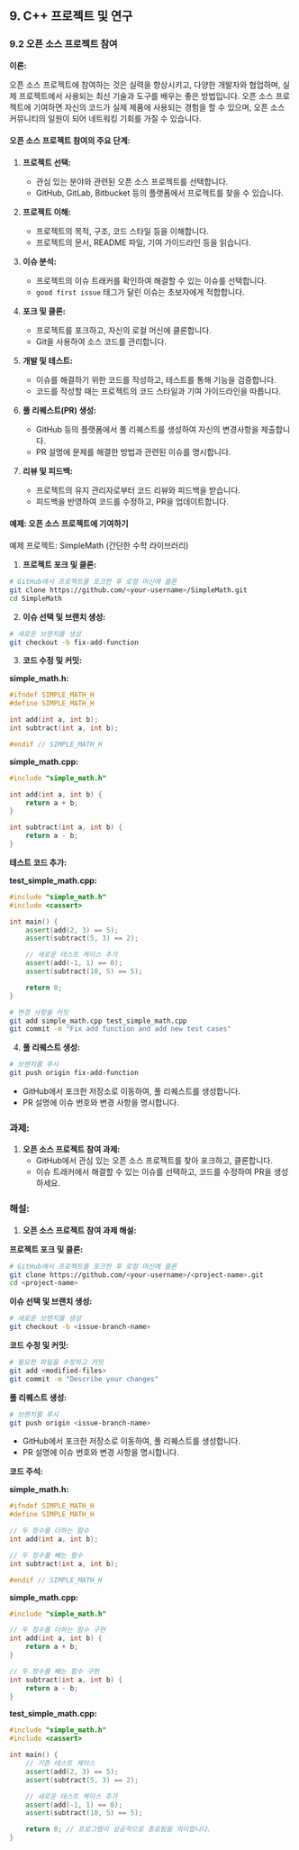 ## 9. C++ 프로젝트 및 연구

### 9.2 오픈 소스 프로젝트 참여

**이론:**

오픈 소스 프로젝트에 참여하는 것은 실력을 향상시키고, 다양한 개발자와 협업하며, 실제 프로젝트에서 사용되는 최신 기술과 도구를 배우는 좋은 방법입니다. 오픈 소스 프로젝트에 기여하면 자신의 코드가 실제 제품에 사용되는 경험을 할 수 있으며, 오픈 소스 커뮤니티의 일원이 되어 네트워킹 기회를 가질 수 있습니다.

#### **오픈 소스 프로젝트 참여의 주요 단계:**

1. **프로젝트 선택:**
   - 관심 있는 분야와 관련된 오픈 소스 프로젝트를 선택합니다.
   - GitHub, GitLab, Bitbucket 등의 플랫폼에서 프로젝트를 찾을 수 있습니다.

2. **프로젝트 이해:**
   - 프로젝트의 목적, 구조, 코드 스타일 등을 이해합니다.
   - 프로젝트의 문서, README 파일, 기여 가이드라인 등을 읽습니다.

3. **이슈 분석:**
   - 프로젝트의 이슈 트래커를 확인하여 해결할 수 있는 이슈를 선택합니다.
   - `good first issue` 태그가 달린 이슈는 초보자에게 적합합니다.

4. **포크 및 클론:**
   - 프로젝트를 포크하고, 자신의 로컬 머신에 클론합니다.
   - Git을 사용하여 소스 코드를 관리합니다.

5. **개발 및 테스트:**
   - 이슈를 해결하기 위한 코드를 작성하고, 테스트를 통해 기능을 검증합니다.
   - 코드를 작성할 때는 프로젝트의 코드 스타일과 기여 가이드라인을 따릅니다.

6. **풀 리퀘스트(PR) 생성:**
   - GitHub 등의 플랫폼에서 풀 리퀘스트를 생성하여 자신의 변경사항을 제출합니다.
   - PR 설명에 문제를 해결한 방법과 관련된 이슈를 명시합니다.

7. **리뷰 및 피드백:**
   - 프로젝트의 유지 관리자로부터 코드 리뷰와 피드백을 받습니다.
   - 피드백을 반영하여 코드를 수정하고, PR을 업데이트합니다.

#### **예제: 오픈 소스 프로젝트에 기여하기**

예제 프로젝트: SimpleMath (간단한 수학 라이브러리)

1. **프로젝트 포크 및 클론:**

```sh
# GitHub에서 프로젝트를 포크한 후 로컬 머신에 클론
git clone https://github.com/<your-username>/SimpleMath.git
cd SimpleMath
```

2. **이슈 선택 및 브랜치 생성:**

```sh
# 새로운 브랜치를 생성
git checkout -b fix-add-function
```

3. **코드 수정 및 커밋:**

**simple_math.h:**

```cpp
#ifndef SIMPLE_MATH_H
#define SIMPLE_MATH_H

int add(int a, int b);
int subtract(int a, int b);

#endif // SIMPLE_MATH_H
```

**simple_math.cpp:**

```cpp
#include "simple_math.h"

int add(int a, int b) {
    return a + b;
}

int subtract(int a, int b) {
    return a - b;
}
```

**테스트 코드 추가:**

**test_simple_math.cpp:**

```cpp
#include "simple_math.h"
#include <cassert>

int main() {
    assert(add(2, 3) == 5);
    assert(subtract(5, 3) == 2);

    // 새로운 테스트 케이스 추가
    assert(add(-1, 1) == 0);
    assert(subtract(10, 5) == 5);

    return 0;
}
```

```sh
# 변경 사항을 커밋
git add simple_math.cpp test_simple_math.cpp
git commit -m "Fix add function and add new test cases"
```

4. **풀 리퀘스트 생성:**

```sh
# 브랜치를 푸시
git push origin fix-add-function
```

- GitHub에서 포크한 저장소로 이동하여, 풀 리퀘스트를 생성합니다.
- PR 설명에 이슈 번호와 변경 사항을 명시합니다.

### 과제:

1. **오픈 소스 프로젝트 참여 과제:**
   - GitHub에서 관심 있는 오픈 소스 프로젝트를 찾아 포크하고, 클론합니다.
   - 이슈 트래커에서 해결할 수 있는 이슈를 선택하고, 코드를 수정하여 PR을 생성하세요.

### 해설:

1. **오픈 소스 프로젝트 참여 과제 해설:**

**프로젝트 포크 및 클론:**

```sh
# GitHub에서 프로젝트를 포크한 후 로컬 머신에 클론
git clone https://github.com/<your-username>/<project-name>.git
cd <project-name>
```

**이슈 선택 및 브랜치 생성:**

```sh
# 새로운 브랜치를 생성
git checkout -b <issue-branch-name>
```

**코드 수정 및 커밋:**

```sh
# 필요한 파일을 수정하고 커밋
git add <modified-files>
git commit -m "Describe your changes"
```

**풀 리퀘스트 생성:**

```sh
# 브랜치를 푸시
git push origin <issue-branch-name>
```

- GitHub에서 포크한 저장소로 이동하여, 풀 리퀘스트를 생성합니다.
- PR 설명에 이슈 번호와 변경 사항을 명시합니다.

**코드 주석:**

**simple_math.h:**

```cpp
#ifndef SIMPLE_MATH_H
#define SIMPLE_MATH_H

// 두 정수를 더하는 함수
int add(int a, int b);

// 두 정수를 빼는 함수
int subtract(int a, int b);

#endif // SIMPLE_MATH_H
```

**simple_math.cpp:**

```cpp
#include "simple_math.h"

// 두 정수를 더하는 함수 구현
int add(int a, int b) {
    return a + b;
}

// 두 정수를 빼는 함수 구현
int subtract(int a, int b) {
    return a - b;
}
```

**test_simple_math.cpp:**

```cpp
#include "simple_math.h"
#include <cassert>

int main() {
    // 기존 테스트 케이스
    assert(add(2, 3) == 5);
    assert(subtract(5, 3) == 2);

    // 새로운 테스트 케이스 추가
    assert(add(-1, 1) == 0);
    assert(subtract(10, 5) == 5);

    return 0; // 프로그램이 성공적으로 종료됨을 의미합니다.
}
```
